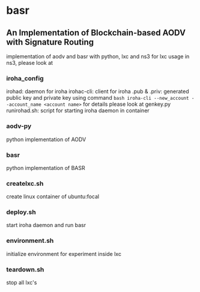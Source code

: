 # basr
## An Implementation of Blockchain-based AODV with Signature Routing
implementation of aodv and basr with python, lxc and ns3
for lxc usage in ns3, please look at [](https://www.nsnam.org/wiki/HOWTO_Use_Linux_Containers_to_set_up_virtual_networks)

### iroha_config
irohad: daemon for iroha
irohac-cli: client for iroha
.pub & .priv: generated public key and private key using command
	`bash iroha-cli --new_account --account_name <account name>`
	for details please look at genkey.py
runirohad.sh: script for starting iroha daemon in container

### aodv-py
python implementation of AODV

### basr
python implementation of BASR

### createlxc.sh
create linux container of ubuntu:focal

### deploy.sh
start iroha daemon and run basr

### environment.sh
initialize environment for experiment inside lxc

### teardown.sh
stop all lxc's
